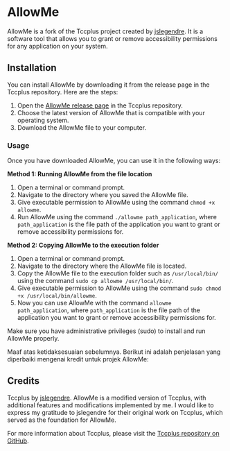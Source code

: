 # AllowMe

AllowMe is a fork of the Tccplus project created by [jslegendre](https://github.com/jslegendre). It is a software tool that allows you to grant or remove accessibility permissions for any application on your system.

## Installation

You can install AllowMe by downloading it from the release page in the Tccplus repository. Here are the steps:

1. Open the [AllowMe release page](https://github.com/jslegendre/tccplus/releases) in the Tccplus repository.
2. Choose the latest version of AllowMe that is compatible with your operating system.
3. Download the AllowMe file to your computer.

### Usage

Once you have downloaded AllowMe, you can use it in the following ways:

**Method 1: Running AllowMe from the file location**

1. Open a terminal or command prompt.
2. Navigate to the directory where you saved the AllowMe file.
3. Give executable permission to AllowMe using the command `chmod +x allowme`.
4. Run AllowMe using the command `./allowme path_application`, where `path_application` is the file path of the application you want to grant or remove accessibility permissions for.

**Method 2: Copying AllowMe to the execution folder**

1. Open a terminal or command prompt.
2. Navigate to the directory where the AllowMe file is located.
3. Copy the AllowMe file to the execution folder such as `/usr/local/bin/` using the command `sudo cp allowme /usr/local/bin/`.
4. Give executable permission to AllowMe using the command `sudo chmod +x /usr/local/bin/allowme`.
5. Now you can use AllowMe with the command `allowme path_application`, where `path_application` is the file path of the application you want to grant or remove accessibility permissions for.

Make sure you have administrative privileges (sudo) to install and run AllowMe properly.

Maaf atas ketidaksesuaian sebelumnya. Berikut ini adalah penjelasan yang diperbaiki mengenai kredit untuk projek AllowMe:

## Credits

Tccplus by [jslegendre](https://github.com/jslegendre). AllowMe is a modified version of Tccplus, with additional features and modifications implemented by me. I would like to express my gratitude to jslegendre for their original work on Tccplus, which served as the foundation for AllowMe.

For more information about Tccplus, please visit the [Tccplus repository on GitHub](https://github.com/jslegendre/tccplus).
